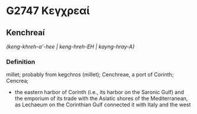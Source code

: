 # G2747 Κεγχρεαί

## Kenchreaí

_(keng-khreh-a'-hee | keng-hreh-EH | kayng-hray-A)_

### Definition

millet; probably from kegchros (millet); Cenchreae, a port of Corinth; Cencrea; 

- the eastern harbor of Corinth (i.e., its harbor on the Saronic Gulf) and the emporium of its trade with the Asiatic shores of the Mediterranean, as Lechaeum on the Corinthian Gulf connected it with Italy and the west
